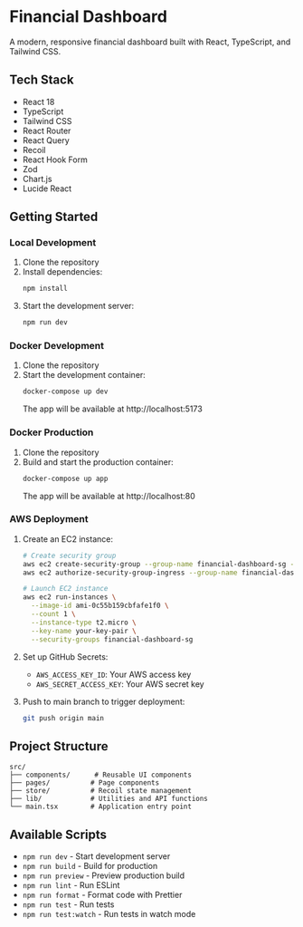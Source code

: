 # Financial Dashboard

A modern, responsive financial dashboard built with React, TypeScript, and Tailwind CSS.


## Tech Stack

- React 18
- TypeScript
- Tailwind CSS
- React Router
- React Query
- Recoil
- React Hook Form
- Zod
- Chart.js
- Lucide React

## Getting Started

### Local Development

1. Clone the repository
2. Install dependencies:
   ```bash
   npm install
   ```
3. Start the development server:
   ```bash
   npm run dev
   ```

### Docker Development

1. Clone the repository
2. Start the development container:
   ```bash
   docker-compose up dev
   ```
   The app will be available at http://localhost:5173

### Docker Production

1. Clone the repository
2. Build and start the production container:
   ```bash
   docker-compose up app
   ```
   The app will be available at http://localhost:80

### AWS Deployment

1. Create an EC2 instance:
   ```bash
   # Create security group
   aws ec2 create-security-group --group-name financial-dashboard-sg --description "Security group for financial dashboard"
   aws ec2 authorize-security-group-ingress --group-name financial-dashboard-sg --protocol tcp --port 80 --cidr 0.0.0.0/0

   # Launch EC2 instance
   aws ec2 run-instances \
     --image-id ami-0c55b159cbfafe1f0 \
     --count 1 \
     --instance-type t2.micro \
     --key-name your-key-pair \
     --security-groups financial-dashboard-sg
   ```

2. Set up GitHub Secrets:
   - `AWS_ACCESS_KEY_ID`: Your AWS access key
   - `AWS_SECRET_ACCESS_KEY`: Your AWS secret key

3. Push to main branch to trigger deployment:
   ```bash
   git push origin main
   ```

## Project Structure

```
src/
├── components/      # Reusable UI components
├── pages/          # Page components
├── store/          # Recoil state management
├── lib/            # Utilities and API functions
└── main.tsx        # Application entry point
```

## Available Scripts

- `npm run dev` - Start development server
- `npm run build` - Build for production
- `npm run preview` - Preview production build
- `npm run lint` - Run ESLint
- `npm run format` - Format code with Prettier
- `npm run test` - Run tests
- `npm run test:watch` - Run tests in watch mode
